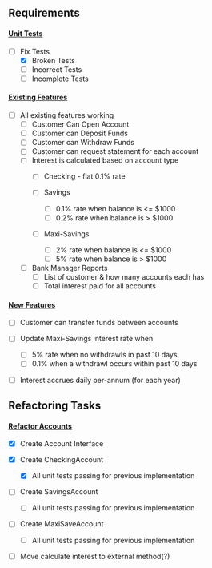 
## Requirements

#### <u>Unit Tests</u>
* [ ] Fix Tests
  * [x] Broken Tests
  * [ ] Incorrect Tests 
  * [ ] Incomplete Tests

#### <u>Existing Features</u>
* [ ] All existing features working
  * [ ] Customer Can Open Account
  * [ ] Customer can Deposit Funds
  * [ ] Customer can Withdraw Funds
  * [ ] Customer can request statement for each account
  * [ ] Interest is calculated based on account type
    * [ ] Checking - flat 0.1% rate

    * [ ] Savings
      * [ ] 0.1% rate when balance is <= $1000
      * [ ] 0.2% rate when balance is > $1000

    * [ ] Maxi-Savings
      * [ ] 2% rate when balance is <= $1000
      * [ ] 5% rate when balance is > $1000

  * [ ] Bank Manager Reports
    * [ ] List of customer & how many accounts each has 
    * [ ] Total interest paid for all accounts

#### <u>New Features</u>
* [ ] Customer can transfer funds between accounts

* [ ] Update Maxi-Savings interest rate when
  * [ ] 5% rate when no withdrawls in past 10 days
  * [ ] 0.1% when a withdrawl occurs within past 10 days

* [ ] Interest accrues daily per-annum (for each year)

## Refactoring Tasks
#### <u>Refactor Accounts</u>
* [x] Create Account Interface
* [x] Create CheckingAccount
  * [x] All unit tests passing for previous implementation
* [ ] Create SavingsAccount
  * [ ] All unit tests passing for previous implementation
* [ ] Create MaxiSaveAccount
  * [ ] All unit tests passing for previous implementation
* [ ] Move calculate interest to external method(?)


